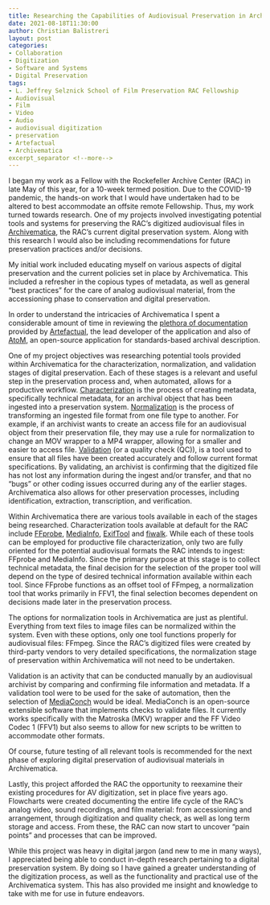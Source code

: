 ```yaml
---
title: Researching the Capabilities of Audiovisual Preservation in Archivematica
date: 2021-08-18T11:30:00
author: Christian Balistreri
layout: post
categories:
- Collaboration
- Digitization
- Software and Systems
- Digital Preservation
tags:
- L. Jeffrey Selznick School of Film Preservation RAC Fellowship
- Audiovisual
- Film
- Video
- Audio
- audiovisual digitization
- preservation
- Artefactual
- Archivematica
excerpt_separator <!--more-->
---
```


I began my work as a Fellow with the Rockefeller Archive Center (RAC) in late May of this year, for a 10-week termed position. Due to the COVID-19 pandemic, the hands-on work that I would have undertaken had to be altered to best accommodate an offsite remote Fellowship. Thus, my work turned towards research. One of my projects involved investigating potential tools and systems for preserving the RAC’s digitized audiovisual files in [Archivematica](https://www.archivematica.org/en/), the RAC’s current digital preservation system. Along with this research I would also be including recommendations for future preservation practices and/or decisions.
<!--more-->

My initial work included educating myself on various aspects of digital preservation and the current policies set in place by Archivematica. This included a refresher in the copious types of metadata, as well as general “best practices” for the care of analog audiovisual material, from the accessioning phase to conservation and digital preservation.  

In order to understand the intricacies of Archivematica I spent a considerable amount of time in reviewing the [plethora of documentation](https://www.archivematica.org/en/docs/archivematica-1.12/user-manual/preservation/preservation-planning/ ) provided by [Artefactual](https://www.artefactual.com/), the lead developer of the application and also of [AtoM](https://www.accesstomemory.org/en/), an open-source application for standards-based archival description.  

One of my project objectives was researching potential tools provided within Archivematica for the characterization, normalization, and validation stages of digital preservation. Each of these stages is a relevant and useful step in the preservation process and, when automated, allows for a productive workflow. [Characterization](https://www.archivematica.org/en/docs/archivematica-1.12/user-manual/preservation/preservation-planning/#characterization) is the process of creating metadata, specifically technical metadata, for an archival object that has been ingested into a preservation system. [Normalization](https://www.archivematica.org/en/docs/archivematica-1.12/user-manual/preservation/preservation-planning/#normalization) is the process of transforming an ingested file format from one file type to another. For example, if an archivist wants to create an access file for an audiovisual object from their preservation file, they may use a rule for normalization to change an MOV wrapper to a MP4 wrapper, allowing for a smaller and easier to access file. [Validation](https://www.archivematica.org/en/docs/archivematica-1.12/user-manual/preservation/preservation-planning/#validation) (or a quality check (QC)), is a tool used to ensure that all files have been created accurately and follow current format specifications. By validating, an archivist is confirming that the digitized file has not lost any information during the ingest and/or transfer, and that no “bugs” or other coding issues occurred during any of the earlier stages. Archivematica also allows for other preservation processes, including identification, extraction, transcription, and verification.  

Within Archivematica there are various tools available in each of the stages being researched. Characterization tools available at default for the RAC include [FFprobe](http://ffmpeg.org/), [MediaInfo](https://mediaarea.net/en/MediaInfo), [ExifTool](https://exiftool.org/index.html) and [fiwalk](https://forensicswiki.xyz/wiki/index.php?title=Fiwalk). While each of these tools can be employed for productive file characterization, only two are fully oriented for the potential audiovisual formats the RAC intends to ingest: FFprobe and MediaInfo. Since the primary purpose at this stage is to collect technical metadata, the final decision for the selection of the proper tool will depend on the type of desired technical information available within each tool. Since FFprobe functions as an offset tool of FFmpeg, a normalization tool that works primarily in FFV1, the final selection becomes dependent on decisions made later in the preservation process.  

The options for normalization tools in Archivematica are just as plentiful. Everything from text files to image files can be normalized within the system. Even with these options, only one tool functions properly for audiovisual files: FFmpeg. Since the RAC’s digitized files were created by third-party vendors to very detailed specifications, the normalization stage of preservation within Archivematica will not need to be undertaken.  

Validation is an activity that can be conducted manually by an audiovisual archivist by comparing and confirming file information and metadata. If a validation tool were to be used for the sake of automation, then the selection of [MediaConch](https://mediaarea.net/MediaConch) would be ideal. MediaConch is an open-source extensible software that implements checks to validate files. It currently works specifically with the Matroska (MKV) wrapper and the FF Video Codec 1 (FFV1) but also seems to allow for new scripts to be written to accommodate other formats.  

Of course, future testing of all relevant tools is recommended for the next phase of exploring digital preservation of audiovisual materials in Archivematica.  

Lastly, this project afforded the RAC the opportunity to reexamine their existing procedures for AV digitization, set in place five years ago. Flowcharts were created documenting the entire life cycle of the RAC’s analog video, sound recordings, and film material: from accessioning and arrangement, through digitization and quality check, as well as long term storage and access. From these, the RAC can now start to uncover “pain points” and processes that can be improved.

While this project was heavy in digital jargon (and new to me in many ways), I appreciated being able to conduct in-depth research pertaining to a digital preservation system. By doing so I have gained a greater understanding of the digitization process, as well as the functionality and practical use of the Archivematica system. This has also provided me insight and knowledge to take with me for use in future endeavors.
